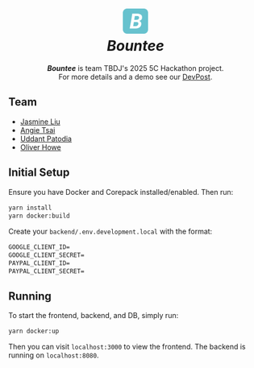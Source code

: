 <h1 align="center">
  <img src="./frontend/public/bountee.svg" width="50px" />
  <br>
  <strong><em>Bountee</em></strong>
</h1>
<p align="center">
  <strong><em>Bountee</em></strong> is team TBDJ's 2025 5C Hackathon project.
  <br>
  For more details and a demo see our <a href="https://devpost.com/software/bountee-irv8c1">DevPost</a>.
</p>

## Team

- [Jasmine Liu](https://github.com/jasmineeliu)
- [Angie Tsai](https://github.com/angelinatsai04)
- [Uddant Patodia](https://github.com/uddant)
- [Oliver Howe](https://github.com/ohowe1)

## Initial Setup

Ensure you have Docker and Corepack installed/enabled. Then run:

```bash
yarn install
yarn docker:build
```

Create your `backend/.env.development.local` with the format:

```
GOOGLE_CLIENT_ID=
GOOGLE_CLIENT_SECRET=
PAYPAL_CLIENT_ID=
PAYPAL_CLIENT_SECRET=
```

## Running

To start the frontend, backend, and DB, simply run:

```bash
yarn docker:up
```

Then you can visit `localhost:3000` to view the frontend. The backend is running on `localhost:8080`.

